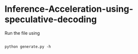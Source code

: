 # Inference-Acceleration-using-speculative-decoding

Run the file using
##
    python generate.py -h
